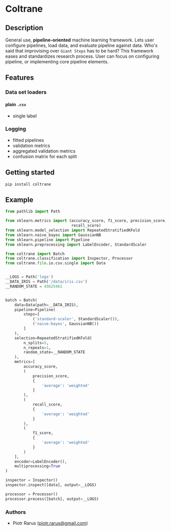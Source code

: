 # Coltrane

## Description

General use, **pipeline-oriented** machine learning framework.
Lets user configure pipelines, load data, and evaluate pipeline against data. Who's said that improvising over `Giant Steps` has to be hard? This framework eases and standardizes research process. User can focus on configuring pipeline, or implementing core pipeline elements.

## Features

### Data set loaders

#### plain `.csv`

- single label

### Logging

- fitted pipelines
- validation metrics
- aggregated validation metrics
- confusion matrix for each split

## Getting started

```shell
pip install coltrane
```

## Example

```py
from pathlib import Path

from sklearn.metrics import (accuracy_score, f1_score, precision_score,
                             recall_score)
from sklearn.model_selection import RepeatedStratifiedKFold
from sklearn.naive_bayes import GaussianNB
from sklearn.pipeline import Pipeline
from sklearn.preprocessing import LabelEncoder, StandardScaler

from coltrane import Batch
from coltrane.classification import Inspector, Processor
from coltrane.file.io.csv.single import Data


__LOGS = Path('logs')
__DATA_IRIS = Path('/data/iris.csv')
__RANDOM_STATE = 45625461


batch = Batch(
    data=Data(path=__DATA_IRIS),
    pipeline=Pipeline(
        steps=[
            ('standard-scaler', StandardScaler()),
            ('naive-bayes', GaussianNB())
        ]
    ),
    selection=RepeatedStratifiedKFold(
        n_splits=5,
        n_repeats=1,
        random_state=__RANDOM_STATE
    ),
    metrics=[
        accuracy_score,
        (
            precision_score,
            {
                'average': 'weighted'
            }
        ),
        (
            recall_score,
            {
                'average': 'weighted'
            }
        ),
        (
            f1_score,
            {
                'average': 'weighted'
            }
        )
    ],
    encoder=LabelEncoder(),
    multiprocessing=True
)

inspector = Inspector()
inspector.inspect([data], output=__LOGS)

processor = Processor()
processor.process([batch], output=__LOGS)


```

### Authors

- Piotr Rarus (piotr.rarus@gmail.com)
